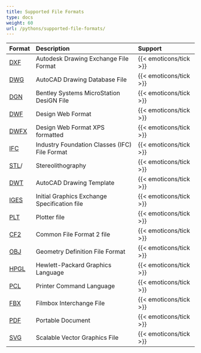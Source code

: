```yaml
---
title: Supported File Formats
type: docs
weight: 60
url: /pythons/supported-file-formats/
---
```


|**Format**|**Description**|**Support**|
| :- | :- | :- |
|[DXF](https://docs.fileformat.com/cad/dxf/)| Autodesk Drawing Exchange File Format|{{< emoticons/tick >}}|
|[DWG](https://docs.fileformat.com/specification/cad/dwg/)| AutoCAD Drawing Database File|{{< emoticons/tick >}}|
|[DGN](https://docs.fileformat.com/cad/dgn/)| Bentley Systems MicroStation DesiGN File|{{< emoticons/tick >}}|
|[DWF](https://docs.fileformat.com/cad/dwf/)| Design Web Format|{{< emoticons/tick >}}|
|[DWFX](https://docs.fileformat.com/cad/dwfx/)| Design Web Format XPS formatted|{{< emoticons/tick >}}|
|[IFC](https://docs.fileformat.com/cad/ifc/)| Industry Foundation Classes (IFC) File Format|{{< emoticons/tick >}}|
|[STL](https://docs.fileformat.com/cad/stl)/| Stereolithography|{{< emoticons/tick >}}|
|[DWT](https://docs.fileformat.com/cad/dwt/)| AutoCAD Drawing Template|{{< emoticons/tick >}}|
|[IGES](https://docs.fileformat.com/cad/iges/)| Initial Graphics Exchange Specification file|{{< emoticons/tick >}}|
|[PLT](https://docs.fileformat.com/cad/plt/)| Plotter file|{{< emoticons/tick >}}|
|[CF2](https://docs.fileformat.com/cad/cf2/)| Common File Format 2 file|{{< emoticons/tick >}}|
|[OBJ](https://docs.fileformat.com/3d/obj/)| Geometry Definition File Format|{{< emoticons/tick >}}|
|[HPGL](https://docs.fileformat.com/cad/hpgl/)| Hewlett-Packard Graphics Language|{{< emoticons/tick >}}|
|[PCL](https://docs.fileformat.com/page-description-language/pcl/)| Printer Command Language|{{< emoticons/tick >}}|
|[FBX](https://docs.fileformat.com/3d/fbx/)| Filmbox Interchange File|{{< emoticons/tick >}}|
|[PDF](https://docs.fileformat.com/pdf/)| Portable Document|{{< emoticons/tick >}}|
|[SVG](https://docs.fileformat.com/page-description-language/svg/)| Scalable Vector Graphics File|{{< emoticons/tick >}}|
